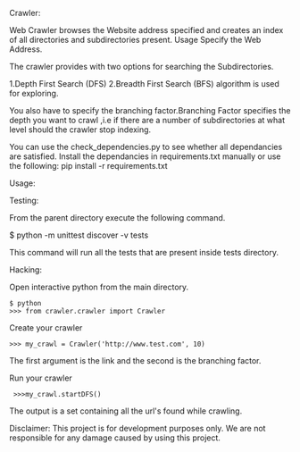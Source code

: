 Crawler:

Web Crawler browses the Website address specified and creates an index of all directories and subdirectories present.
Usage Specify the Web Address.

The crawler provides with two options for searching the Subdirectories.

1.Depth First Search (DFS) 
2.Breadth First Search (BFS) algorithm is used for exploring. 

You also have to specify the branching factor.Branching Factor specifies the depth you want to crawl ,i.e if there are a number of subdirectories at what level should the crawler stop indexing.

You can use the check_dependencies.py to see whether all dependancies are satisfied.
Install the dependancies in requirements.txt manually or use the following: pip install -r requirements.txt

Usage: 

Testing:

From the parent directory execute the following command.

$ python -m unittest discover -v tests

This command will run all the tests that are present inside tests directory.

Hacking:

Open interactive python from the main directory.

    $ python
    >>> from crawler.crawler import Crawler

Create your crawler

    >>> my_crawl = Crawler('http://www.test.com', 10)
The first argument is the link and the second is the branching factor.

Run your crawler

     >>>my_crawl.startDFS()

The output is a set containing all the url's found while crawling.

Disclaimer:
This project is for development purposes only. We are not responsible for any damage caused by
using this project.

